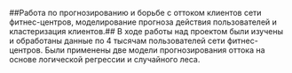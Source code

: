 ##Работа по прогнозированию и борьбе с оттоком клиентов сети фитнес-центров, моделирование прогноза действия пользователей и кластеризация клиентов.##
В ходе работы над проектом были изучены и обработаны данные по 4 тысячам пользователей сети фитнес-центров.
Были применены две модели прогнозирования оттока на основе логической регрессии и случайного леса.
